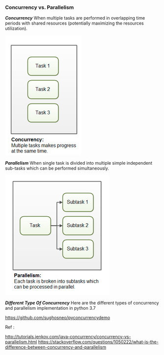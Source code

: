 ### Concurrency vs. Parallelism


***Concurrency***
When multiple tasks are performed in overlapping time periods with shared resources (potentially maximizing the resources utilization).

![Concurrency](./images/concurrency.png)

***Parallelism***
When single task is divided into multiple simple independent sub-tasks which can be performed simultaneously.

![Parallelism](./images/parallelism.png)

***Different Type Of Concurrency***
Here are the different types of concurrency and parallelism implementation in python 3.7 

https://github.com/sughosneo/pyconcurrencydemo

Ref :

http://tutorials.jenkov.com/java-concurrency/concurrency-vs-parallelism.html
https://stackoverflow.com/questions/1050222/what-is-the-difference-between-concurrency-and-parallelism

